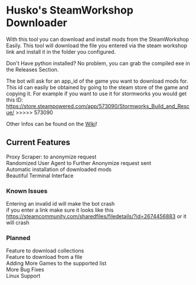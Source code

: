 # Husko's SteamWorkshop Downloader  
  
With this tool you can download and install mods from the SteamWorkshop Easily.
This tool will download the file you entered via the steam workshop link and install it in the folder you configured.

Don't Have python installed? No problem, you can grab the compiled exe in the Releases Section.

The bot will ask for an app_id of the game you want to download mods for. This id can easily be obtained by going to the steam store of the game and copying it. For example if you want to use it for stormworks you would get this ID: https://store.steampowered.com/app/573090/Stormworks_Build_and_Rescue/ >>>>> 573090  
  
Other Infos can be found on the [Wiki][1]!

## Current Features  
Proxy Scraper: to anonymize request  
Randomized User Agent to Further Anonymize request sent  
Automatic installation of downloaded mods  
Beautiful Terminal Interface  
  
  
### Known Issues
Entering an invalid id will make the bot crash  
if you enter a link make sure it looks like this https://steamcommunity.com/sharedfiles/filedetails/?id=2674456883 or it will crash  
  
  
### Planned  
Feature to download collections  
Feature to download from a file  
Adding More Games to the supported list  
More Bug Fixes  
Linux Support  

[1]: https://github.com/Official-Husko/Husko-s-SteamWorkshop-Downloader/wiki
